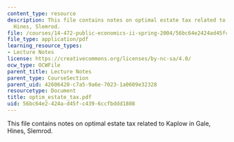 ```yaml
---
content_type: resource
description: This file contains notes on optimal estate tax related to Kaplow in Gale,
  Hines, Slemrod.
file: /courses/14-472-public-economics-ii-spring-2004/56bc64e2424ad45fc4396ccfbddd1808_optim_estate_tax.pdf
file_type: application/pdf
learning_resource_types:
- Lecture Notes
license: https://creativecommons.org/licenses/by-nc-sa/4.0/
ocw_type: OCWFile
parent_title: Lecture Notes
parent_type: CourseSection
parent_uid: 42606420-c7a5-9a6e-7023-1a0609e32328
resourcetype: Document
title: optim_estate_tax.pdf
uid: 56bc64e2-424a-d45f-c439-6ccfbddd1808
---
```

This file contains notes on optimal estate tax related to Kaplow in Gale, Hines, Slemrod.
